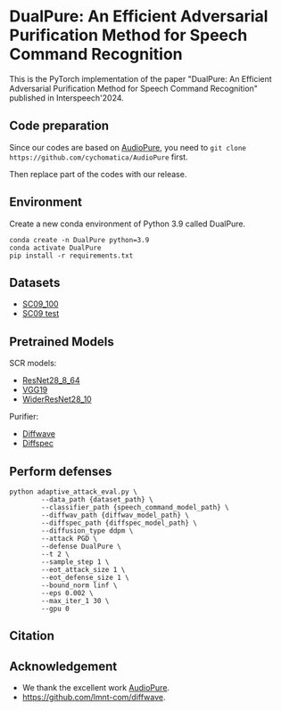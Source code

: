 # DualPure: An Efficient Adversarial Purification Method for Speech Command Recognition

This is the PyTorch implementation of the paper "DualPure: An Efficient Adversarial Purification Method for Speech Command Recognition" published in Interspeech'2024.

## Code preparation
Since our codes are based on [AudioPure](https://github.com/cychomatica/AudioPure), you need to  ```git clone https://github.com/cychomatica/AudioPure``` first.

Then replace part of the codes with our release.

## Environment
Create a new conda environment of Python 3.9 called DualPure.
```
conda create -n DualPure python=3.9
conda activate DualPure
pip install -r requirements.txt
```

## Datasets 
- [SC09_100](https://drive.google.com/drive/folders/1_Y89ieKZ4DRtDS9NABmg-7StD4d7umh_)
- [SC09 test](https://drive.google.com/drive/folders/1NT4J4c8RaVEnRto_I9bD9jVokKSS7ACz)
## Pretrained Models
SCR models: 
- [ResNet28_8_64](https://drive.google.com/file/d/1b-YaiprEKx-dMXGnJsi7IHblzUOJlDGC/view?usp=drive_link)
- [VGG19](https://drive.google.com/file/d/1GBeralpVBtdetWfzGWwsfr9yKA57TZfY/view?usp=drive_link)
- [WiderResNet28_10](https://drive.google.com/file/d/1CLIoZ0j1OgJ0J3d939v-gRhnUHewQIrN/view?usp=drive_link)

Purifier: 
- [Diffwave](https://drive.google.com/file/d/1emYZOmDg6NYSdsnG0w38mSKcYaPFYQm6/view?usp=drive_link)
- [Diffspec](https://drive.google.com/file/d/14aoldbx7k9M9KSa6Po8VC3dGfVR-wHAs/view?usp=drive_link) 

## Perform defenses
```
python adaptive_attack_eval.py \
        --data_path {dataset_path} \
        --classifier_path {speech_command_model_path} \
        --diffwav_path {diffwav_model_path} \
        --diffspec_path {diffspec_model_path} \
        --diffusion_type ddpm \
        --attack PGD \
        --defense DualPure \
        --t 2 \
        --sample_step 1 \
        --eot_attack_size 1 \
        --eot_defense_size 1 \
        --bound_norm linf \
        --eps 0.002 \
        --max_iter_1 30 \
        --gpu 0 
```

## Citation

## Acknowledgement
- We thank the excellent work [AudioPure](https://github.com/cychomatica/AudioPure).
- https://github.com/lmnt-com/diffwave.
